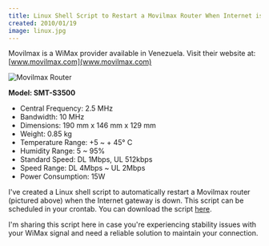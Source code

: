 ```yaml
---
title: Linux Shell Script to Restart a Movilmax Router When Internet is Down
created: 2010/01/19
image: linux.jpg
---
```


Movilmax is a WiMax provider available in Venezuela. Visit their website at: [www.movilmax.com](www.movilmax.com) 

![Movilmax Router](/wordpress/wp-content/uploads/2010/01/cpe_samsung_modem.jpg) 

**Model: SMT-S3500**
- Central Frequency: 2.5 MHz
- Bandwidth: 10 MHz
- Dimensions: 190 mm x 146 mm x 129 mm
- Weight: 0.85 kg
- Temperature Range: +5 ~ + 45° C
- Humidity Range: 5 ~ 95%
- Standard Speed: DL 1Mbps, UL 512kbps
- Speed Range: DL 4Mbps ~ UL 2Mbps
- Power Consumption: 15W

I've created a Linux shell script to automatically restart a Movilmax router (pictured above) when the Internet gateway is down. This script can be scheduled in your crontab. You can download the script [here](/wordpress/wp-content/uploads/2010/01/movilmax.tar.gz).

I'm sharing this script here in case you're experiencing stability issues with your WiMax signal and need a reliable solution to maintain your connection.

